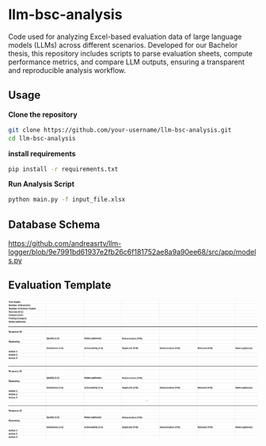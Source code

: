 # llm-bsc-analysis
Code used for analyzing Excel-based evaluation data of large language models (LLMs) across different scenarios. Developed for our Bachelor thesis, this repository includes scripts to parse evaluation sheets, compute performance metrics, and compare LLM outputs, ensuring a transparent and reproducible analysis workflow.



## Usage

**Clone the repository**
```sh
git clone https://github.com/your-username/llm-bsc-analysis.git
cd llm-bsc-analysis
```

**install requirements**
```sh
pip install -r requirements.txt
```

**Run Analysis Script**
```sh
python main.py -f input_file.xlsx
```

## Database Schema
https://github.com/andreasrtv/llm-logger/blob/9e7991bd61937e2fb26c6f181752ae8a9a90ee68/src/app/models.py

## Evaluation Template

![alt text](scoring_template.png)
